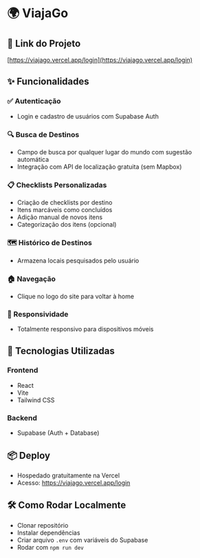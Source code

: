 # 🌍 ViajaGo

## 🔗 Link do Projeto
[https://viajago.vercel.app/login](https://viajago.vercel.app/login)

## ✨ Funcionalidades
### ✅ Autenticação
- Login e cadastro de usuários com Supabase Auth

### 🔍 Busca de Destinos
- Campo de busca por qualquer lugar do mundo com sugestão automática
- Integração com API de localização gratuita (sem Mapbox)

### 📋 Checklists Personalizadas
- Criação de checklists por destino
- Itens marcáveis como concluídos
- Adição manual de novos itens
- Categorização dos itens (opcional)

### 🗺️ Histórico de Destinos
- Armazena locais pesquisados pelo usuário

### 🏠 Navegação
- Clique no logo do site para voltar à home

### 📱 Responsividade
- Totalmente responsivo para dispositivos móveis

## 🚀 Tecnologias Utilizadas
### Frontend
- React
- Vite
- Tailwind CSS

### Backend
- Supabase (Auth + Database)

## 📦 Deploy
- Hospedado gratuitamente na Vercel
- Acesso: https://viajago.vercel.app/login

## 🛠️ Como Rodar Localmente
- Clonar repositório
- Instalar dependências
- Criar arquivo `.env` com variáveis do Supabase
- Rodar com `npm run dev`


